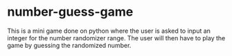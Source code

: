 # number-guess-game
This is a mini game done on python where the user is asked to input an integer for the number randomizer range. The user will then have to play the game by guessing the randomized number.

